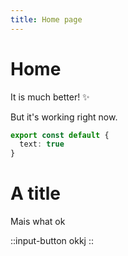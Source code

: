 ```yaml
---
title: Home page
---
```


# Home

It is much better! ✨

But it's working right now.

```typescript
export const default {
  text: true
}
```

# A title

Mais what ok

::input-button
okkj
::
